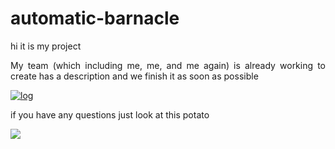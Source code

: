 # automatic-barnacle
<p>hi it is my project </p>
<p align="justify">My team (which including me, me, and me again) is already working to create has a description and we finish it as soon as possible</p>
<a href="https://imgbb.com/"><img src="https://i.ibb.co/BLv69W6/log.jpg" alt="log" border="0"></a>
<p align="justify">if you have any questions just look at this potato</p>
<img src="https://images-na.ssl-images-amazon.com/images/I/7149-GhpENL._SR600%2C315_PIWhiteStrip%2CBottomLeft%2C0%2C35_SCLZZZZZZZ_.png">

